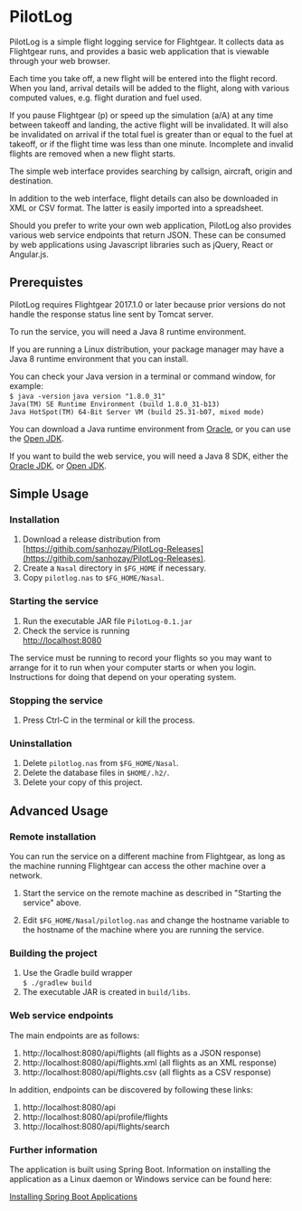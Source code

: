 # PilotLog

PilotLog is a simple flight logging service for Flightgear. It collects data as Flightgear runs, and
provides a basic web application that is viewable through your web browser.

Each time you take off, a new flight will be entered into the flight record. 
When you land, arrival details will be added to the flight, along with various computed values, e.g.
flight duration and fuel used.

If you pause Flightgear (p) or speed up the simulation (a/A) at any time 
between takeoff and landing, the active flight will be invalidated. It will also be invalidated
on arrival if the total fuel is greater than or equal to the fuel at takeoff, or if the flight
time was less than one minute. Incomplete and invalid flights are removed when a new flight starts.

The simple web interface provides searching by callsign, aircraft, origin and 
destination.

In addition to the web interface, flight details can also be downloaded in XML or CSV format. The
latter is easily imported into a spreadsheet.

Should you prefer to write your own web application, PilotLog also provides various web service
endpoints that return JSON. These can be consumed by web applications using Javascript libraries
such as jQuery, React or Angular.js.

## Prerequistes

PilotLog requires Flightgear 2017.1.0 or later because prior versions do not handle the
response status line sent by Tomcat server.

To run the service, you will need a Java 8 runtime environment.

If you are running a Linux distribution, your package manager may have a Java 8 runtime 
environment that you can install.

You can check your Java version in a terminal or command window, for example:  
`$ java -version`
`java version "1.8.0_31"`  
`Java(TM) SE Runtime Environment (build 1.8.0_31-b13)`  
`Java HotSpot(TM) 64-Bit Server VM (build 25.31-b07, mixed mode)`

You can download a Java runtime environment from 
[Oracle](http://www.oracle.com/technetwork/java/javase/downloads/index.html), or 
you can use the [Open JDK](http://openjdk.java.net). 

If you want to build the web service, you will need a Java 8 SDK, either the 
[Oracle JDK](http://www.oracle.com/technetwork/java/javase/downloads/index.html), or 
[Open JDK](http://openjdk.java.net).

## Simple Usage

### Installation

1. Download a release distribution from 
[https://githib.com/sanhozay/PilotLog-Releases](https://githib.com/sanhozay/PilotLog-Releases).
2. Create a `Nasal` directory in `$FG_HOME` if necessary.
3. Copy `pilotlog.nas` to `$FG_HOME/Nasal`.

### Starting the service

1. Run the executable JAR file `PilotLog-0.1.jar`
2. Check the service is running  
[http://localhost:8080](http://localhost:8080)

The service must be running to record your flights so you may want to arrange for it to run when
your computer starts or when you login. Instructions for doing that depend on your operating system.

### Stopping the service

1. Press Ctrl-C in the terminal or kill the process.

### Uninstallation

1. Delete `pilotlog.nas` from `$FG_HOME/Nasal`.
2. Delete the database files in `$HOME/.h2/`.
3. Delete your copy of this project.

## Advanced Usage

### Remote installation

You can run the service on a different machine from Flightgear, as long as the
machine running Flightgear can access the other machine over a network.

1. Start the service on the remote machine as described in "Starting the service" above.

2. Edit `$FG_HOME/Nasal/pilotlog.nas` and change the hostname variable to the hostname of 
the machine where you are running the service.

### Building the project

1. Use the Gradle build wrapper  
`$ ./gradlew build`
2. The executable JAR is created in `build/libs`.

### Web service endpoints

The main endpoints are as follows:

1. http://localhost:8080/api/flights (all flights as a JSON response)
2. http://localhost:8080/api/flights.xml (all flights as an XML response)
3. http://localhost:8080/api/flights.csv (all flights as a CSV response)

In addition, endpoints can be discovered by following these links:

1. http://localhost:8080/api
2. http://localhost:8080/api/profile/flights
3. http://localhost:8080/api/flights/search

### Further information

The application is built using Spring Boot. Information on installing
the application as a Linux daemon or Windows service can be found here:

[Installing Spring Boot Applications](https://docs.spring.io/spring-boot/docs/current/reference/html/deployment-install.html)
